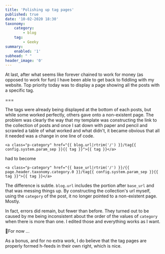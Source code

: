 ```yaml
---
title: 'Polishing up tag pages'
published: true
date: '10-02-2020 18:30'
taxonomy:
    category:
        - blog
    tag:
        - Geeky
summary:
    enabled: '1'
subhead: " "
header_image: '0'
---
```


At last, after what seems like forever chained to work for money (as opposed to work for fun) I have been able to get back to fiddling with my website. Top priority today was to display a page showing all the posts with a specific tag.

===

The tags were already being displayed at the bottom of each posts, but while some worked perfectly, others gave onto a non-existent page. The problem was clearly the way that my template was constructing the link to the collection of posts and once I sat down with paper and pencil and scrawled a table of what worked and what didn't, it became obvious that all it needed was a change in one line of code.

`<a class="p-category" href="{{ blog.url|rtrim('/') }}/tag{{ config.system.param_sep }}{{ tag }}">{{ tag }}</a>`

had to become

`<a class="p-category" href="{{ base_url|rtrim('/') }}/{{ page.header.taxonomy.category.0 }}/tag{{ config.system.param_sep }}{{ tag }}">{{ tag }}</a>`

The difference is subtle. `blog.url` includes the portion after `base_url` and that was messing things up. By constructing the collection's url myself, using the `category` of the post, it no longer pointed to a non-existent page. Mostly.

In fact, errors did remain, but fewer than before. They turned out to be caused by me being inconsistent about the order of the values of `category` when there is more than one. I edited those and everything works as I want.

For now ...

As a bonus, and for no extra work, I do believe that the tag pages are properly formed h-feeds in their own right, which is nice.

